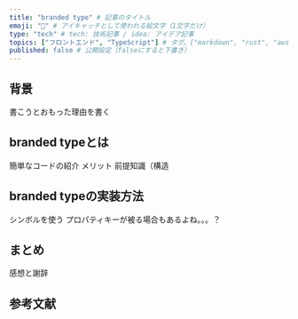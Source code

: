 ```yaml
---
title: "branded type" # 記事のタイトル
emoji: "🤔" # アイキャッチとして使われる絵文字（1文字だけ）
type: "tech" # tech: 技術記事 / idea: アイデア記事
topics: ["フロントエンド", "TypeScript"] # タグ。["markdown", "rust", "aws"]のように指定する
published: false # 公開設定（falseにすると下書き）
---
```

## 背景
書こうとおもった理由を書く

## branded typeとは
簡単なコードの紹介
メリット
前提知識（構造

## branded typeの実装方法
シンボルを使う
プロパティキーが被る場合もあるよね。。。？

## まとめ
感想と謝辞

## 参考文献
